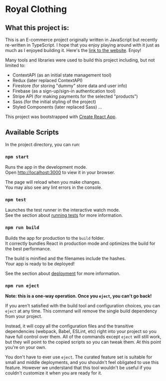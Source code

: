 # Royal Clothing

## What this project is:

This is an E-commerce project originally written in JavaScript but recently re-written in TypeScript. I hope that you enjoy playing around with it just as much as I enjoyed building it. Here's the [link to the website](https://crown-clothing-ikk.netlify.app/). Enjoy!

Many tools and libraries were used to build this project including, but not limited to: 
 - ContextAPI (as an initial state management tool)
 - Redux (later replaced ContextAPI)
 - Firestore (for storing "dummy" store data and user info)
 - Firebase (as a sign-up/sign-in authentication tool)
 - Stripe API (for making payments for the selected "products")
 - Sass (for the initial styling of the project)
 - Styled Components (later replaced Sass)
 ...
 
This project was bootstrapped with [Create React App](https://github.com/facebook/create-react-app).

## Available Scripts

In the project directory, you can run:

### `npm start`

Runs the app in the development mode.\
Open [http://localhost:3000](http://localhost:3000) to view it in your browser.

The page will reload when you make changes.\
You may also see any lint errors in the console.

### `npm test`

Launches the test runner in the interactive watch mode.\
See the section about [running tests](https://facebook.github.io/create-react-app/docs/running-tests) for more information.

### `npm run build`

Builds the app for production to the `build` folder.\
It correctly bundles React in production mode and optimizes the build for the best performance.

The build is minified and the filenames include the hashes.\
Your app is ready to be deployed!

See the section about [deployment](https://facebook.github.io/create-react-app/docs/deployment) for more information.

### `npm run eject`

**Note: this is a one-way operation. Once you `eject`, you can't go back!**

If you aren't satisfied with the build tool and configuration choices, you can `eject` at any time. This command will remove the single build dependency from your project.

Instead, it will copy all the configuration files and the transitive dependencies (webpack, Babel, ESLint, etc) right into your project so you have full control over them. All of the commands except `eject` will still work, but they will point to the copied scripts so you can tweak them. At this point you're on your own.

You don't have to ever use `eject`. The curated feature set is suitable for small and middle deployments, and you shouldn't feel obligated to use this feature. However we understand that this tool wouldn't be useful if you couldn't customize it when you are ready for it.
